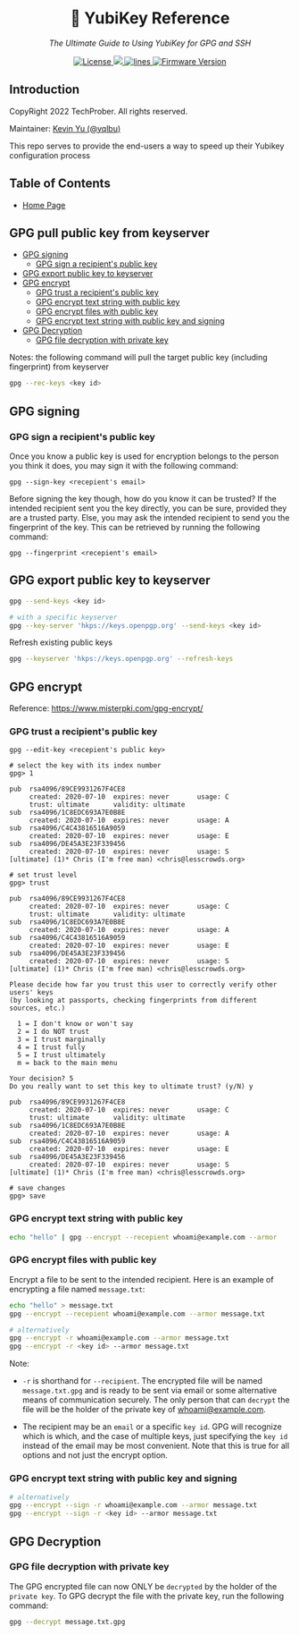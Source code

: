 <h1 align="center">🔐 YubiKey Reference</h1>
<p align="center">
    <em>The Ultimate Guide to Using YubiKey for GPG and SSH</em>
</p>

<p align="center">
    <a href="https://github.com/TechProber/yubikey-reference/blob/master/LICENSE">
      <img src="https://img.shields.io/github/license/TechProber/yubikey-reference?color=critical" alt="License"/>
    </a>
    <a href="https://hits.seeyoufarm.com">
      <img src="https://hits.seeyoufarm.com/api/count/incr/badge.svg?url=https%3A%2F%2Fgithub.com%2FTechProber%2Fyubikey-reference&count_bg=%235322B2&title_bg=%23555555&icon=&icon_color=%23E7E7E7&title=hits&edge_flat=false"/>
    </a>
    <a href="https://img.shields.io/tokei/lines/github/TechProber/yubikey-reference?color=orange">
      <img src="https://img.shields.io/tokei/lines/github/TechProber/yubikey-reference?color=orange" alt="lines">
    </a>
    <a href="https://www.yubico.com/blog/yubikey-firmware-update-yubikey-5-series-with-firmware-5-4/">
        <img src="https://img.shields.io/badge/yubikey--firmware-v5.4.3-brightgreen" alt="Firmware Version">
    </a>
</p>

## Introduction

CopyRight 2022 TechProber. All rights reserved.

Maintainer: [ Kevin Yu (@yqlbu) ](https://github.com/yqlbu)

This repo serves to provide the end-users a way to speed up their Yubikey configuration process

## Table of Contents

- [Home Page](https://github.com/TechProber/yubikey-reference)

## GPG pull public key from keyserver

<!-- vim-markdown-toc GFM -->

* [GPG signing](#gpg-signing)
  * [GPG sign a recipient's public key](#gpg-sign-a-recipients-public-key)
* [GPG export public key to keyserver](#gpg-export-public-key-to-keyserver)
* [GPG encrypt](#gpg-encrypt)
  * [GPG trust a recipient's public key](#gpg-trust-a-recipients-public-key)
  * [GPG encrypt text string with public key](#gpg-encrypt-text-string-with-public-key)
  * [GPG encrypt files with public key](#gpg-encrypt-files-with-public-key)
  * [GPG encrypt text string with public key and signing](#gpg-encrypt-text-string-with-public-key-and-signing)
* [GPG Decryption](#gpg-decryption)
  * [GPG file decryption with private key](#gpg-file-decryption-with-private-key)

<!-- vim-markdown-toc -->

Notes: the following command will pull the target public key (including fingerprint) from keyserver

```bash
gpg --rec-keys <key id>
```

## GPG signing

### GPG sign a recipient's public key

Once you know a public key is used for encryption belongs to the person you think it does, you may sign it with the following command:

```
gpg --sign-key <recepient's email>
```

Before signing the key though, how do you know it can be trusted? If the intended recipient sent you the key directly, you can be sure, provided they are a trusted party. Else, you may ask the intended recipient to send you the fingerprint of the key. This can be retrieved by running the following command:

```
gpg --fingerprint <recepient's email>
```

## GPG export public key to keyserver

```bash
gpg --send-keys <key id>

# with a specific keyserver
gpg --key-server 'hkps://keys.openpgp.org' --send-keys <key id>
```

Refresh existing public keys

```bash
gpg --keyserver 'hkps://keys.openpgp.org' --refresh-keys
```

## GPG encrypt

Reference: https://www.misterpki.com/gpg-encrypt/

### GPG trust a recipient's public key

```
gpg --edit-key <recepient's public key>

# select the key with its index number
gpg> 1

pub  rsa4096/89CE9931267F4CE8
     created: 2020-07-10  expires: never       usage: C
     trust: ultimate      validity: ultimate
sub  rsa4096/1C8EDC693A7E0B8E
     created: 2020-07-10  expires: never       usage: A
sub  rsa4096/C4C43816516A9059
     created: 2020-07-10  expires: never       usage: E
sub  rsa4096/DE45A3E23F339456
     created: 2020-07-10  expires: never       usage: S
[ultimate] (1)* Chris (I'm free man) <chris@lesscrowds.org>

# set trust level
gpg> trust

pub  rsa4096/89CE9931267F4CE8
     created: 2020-07-10  expires: never       usage: C
     trust: ultimate      validity: ultimate
sub  rsa4096/1C8EDC693A7E0B8E
     created: 2020-07-10  expires: never       usage: A
sub  rsa4096/C4C43816516A9059
     created: 2020-07-10  expires: never       usage: E
sub  rsa4096/DE45A3E23F339456
     created: 2020-07-10  expires: never       usage: S
[ultimate] (1)* Chris (I'm free man) <chris@lesscrowds.org>

Please decide how far you trust this user to correctly verify other users' keys
(by looking at passports, checking fingerprints from different sources, etc.)

  1 = I don't know or won't say
  2 = I do NOT trust
  3 = I trust marginally
  4 = I trust fully
  5 = I trust ultimately
  m = back to the main menu

Your decision? 5
Do you really want to set this key to ultimate trust? (y/N) y

pub  rsa4096/89CE9931267F4CE8
     created: 2020-07-10  expires: never       usage: C
     trust: ultimate      validity: ultimate
sub  rsa4096/1C8EDC693A7E0B8E
     created: 2020-07-10  expires: never       usage: A
sub  rsa4096/C4C43816516A9059
     created: 2020-07-10  expires: never       usage: E
sub  rsa4096/DE45A3E23F339456
     created: 2020-07-10  expires: never       usage: S
[ultimate] (1)* Chris (I'm free man) <chris@lesscrowds.org>

# save changes
gpg> save
```

### GPG encrypt text string with public key

```bash
echo "hello" | gpg --encrypt --recepient whoami@example.com --armor
```

### GPG encrypt files with public key

Encrypt a file to be sent to the intended recipient. Here is an example of encrypting a file named `message.txt`:

```bash
echo "hello" > message.txt
gpg --encrypt --recepient whoami@example.com --armor message.txt

# alternatively
gpg --encrypt -r whoami@example.com --armor message.txt
gpg --encrypt -r <key id> --armor message.txt
```

Note:

- `-r` is shorthand for `--recipient`. The encrypted file will be named `message.txt.gpg` and is ready to be sent via email or some alternative means of communication securely. The only person that can `decrypt` the file will be the holder of the private key of whoami@example.com.

- The recipient may be an `email` or a specific `key id`. GPG will recognize which is which, and the case of multiple keys, just specifying the `key id` instead of the email may be most convenient. Note that this is true for all options and not just the encrypt option.

### GPG encrypt text string with public key and signing

```bash
# alternatively
gpg --encrypt --sign -r whoami@example.com --armor message.txt
gpg --encrypt --sign -r <key id> --armor message.txt
```

## GPG Decryption

### GPG file decryption with private key

The GPG encrypted file can now ONLY be `decrypted` by the holder of the `private key`. To GPG decrypt the file with the private key, run the following command:

```bash
gpg --decrypt message.txt.gpg
```
